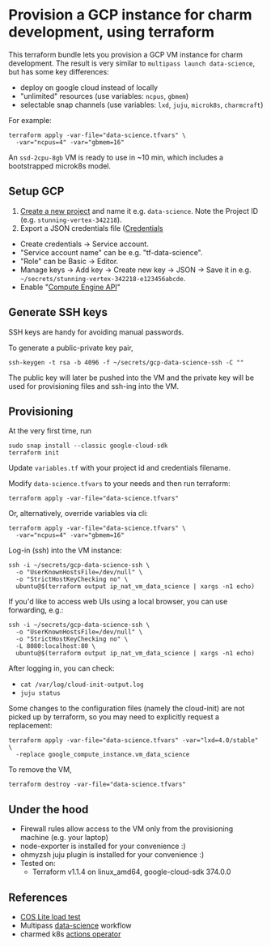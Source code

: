 # Provision a GCP instance for charm development, using terraform

This terraform bundle lets you provision a GCP VM instance for charm
development. The result is very similar to `multipass launch data-science`, but
has some key differences:

- deploy on google cloud instead of locally
- "unlimited" resources (use variables: `ncpus`, `gbmem`)
- selectable snap channels (use variables: `lxd`, `juju`, `microk8s`,
  `charmcraft`)

For example:

```shell
terraform apply -var-file="data-science.tfvars" \
  -var="ncpus=4" -var="gbmem=16"
```

An `ssd-2cpu-8gb` VM is ready to use in ~10 min, which includes a bootstrapped
microk8s model.

## Setup GCP
1. [Create a new project](https://console.cloud.google.com/cloud-resource-manager)
   and name it e.g. `data-science`. Note the Project ID (e.g. `stunning-vertex-342218`).
2. Export a JSON credentials file ([Credentials](https://console.cloud.google.com/apis/credentials)
  - Create credentials -> Service account.
  - "Service account name" can be e.g. "tf-data-science".
  - "Role" can be Basic -> Editor.
  - Manage keys -> Add key -> Create new key -> JSON -> Save it in e.g.
    `~/secrets/stunning-vertex-342218-e123456abcde`.
  - Enable "[Compute Engine API](https://console.developers.google.com/apis/api/compute.googleapis.com/overview?project=986404459234)"

## Generate SSH keys
SSH keys are handy for avoiding manual passwords.

To generate a public-private key pair,

```shell
ssh-keygen -t rsa -b 4096 -f ~/secrets/gcp-data-science-ssh -C ""
```

The public key will later be pushed into the VM and the private key will be
used for provisioning files and ssh-ing into the VM.

## Provisioning

At the very first time, run

```
sudo snap install --classic google-cloud-sdk
terraform init
```

Update `variables.tf` with your project id and credentials filename.

Modify `data-science.tfvars` to your needs and then run terraform:

```shell
terraform apply -var-file="data-science.tfvars"
```

Or, alternatively, override variables via cli:

```shell
terraform apply -var-file="data-science.tfvars" \
  -var="ncpus=4" -var="gbmem=16"
```

Log-in (ssh) into the VM instance:

```shell
ssh -i ~/secrets/gcp-data-science-ssh \
  -o "UserKnownHostsFile=/dev/null" \
  -o "StrictHostKeyChecking no" \
  ubuntu@$(terraform output ip_nat_vm_data_science | xargs -n1 echo)
```

If you'd like to access web UIs using a local browser, you can use forwarding, e.g.:

```shell
ssh -i ~/secrets/gcp-data-science-ssh \
  -o "UserKnownHostsFile=/dev/null" \
  -o "StrictHostKeyChecking no" \
  -L 8080:localhost:80 \
  ubuntu@$(terraform output ip_nat_vm_data_science | xargs -n1 echo)
```

After logging in, you can check:
- `cat /var/log/cloud-init-output.log`
- `juju status`

Some changes to the configuration files (namely the cloud-init) are not picked
up by terraform, so you may need to explicitly request a replacement:

```shell
terraform apply -var-file="data-science.tfvars" -var="lxd=4.0/stable" \
  -replace google_compute_instance.vm_data_science
```

To remove the VM,

```shell
terraform destroy -var-file="data-science.tfvars"
```

## Under the hood
- Firewall rules allow access to the VM only from the provisioning machine
  (e.g. your laptop)
- node-exporter is installed for your convenience :)
- ohmyzsh juju plugin is installed for your convenience :)
- Tested on:
  - Terraform v1.1.4 on linux_amd64, google-cloud-sdk 374.0.0

## References
- [COS Lite load test](https://github.com/canonical/cos-lite-bundle/tree/main/tests/load/gcp)
- Multipass [data-science](https://github.com/canonical/multipass-workflows/blob/main/v1/data-science.yaml) workflow
- charmed k8s [actions operator](https://github.com/charmed-kubernetes/actions-operator/blob/main/src/bootstrap/index.ts)
